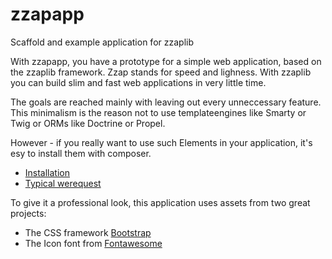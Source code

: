 zzapapp
=======

Scaffold and example application for zzaplib

With zzapapp, you have a prototype for a simple web application, 
based on the zzaplib framework. Zzap stands for speed and lighness.
With zzaplib you can build slim and fast web applications in very
little time.

The goals are reached mainly with leaving out every unneccessary 
feature. This minimalism is the reason not to use templateengines
like Smarty or Twig or ORMs like Doctrine or Propel.

However - if you really want to use such Elements in your 
application, it's esy to install them with composer.

- [Installation](doc/install.md)
- [Typical werequest](doc/webrequest.md)

To give it a professional look, this application uses assets from
two great projects:

- The CSS framework [Bootstrap](https://getbootstrap.com) 
- The Icon font from [Fontawesome](https://fontawesome.io)
